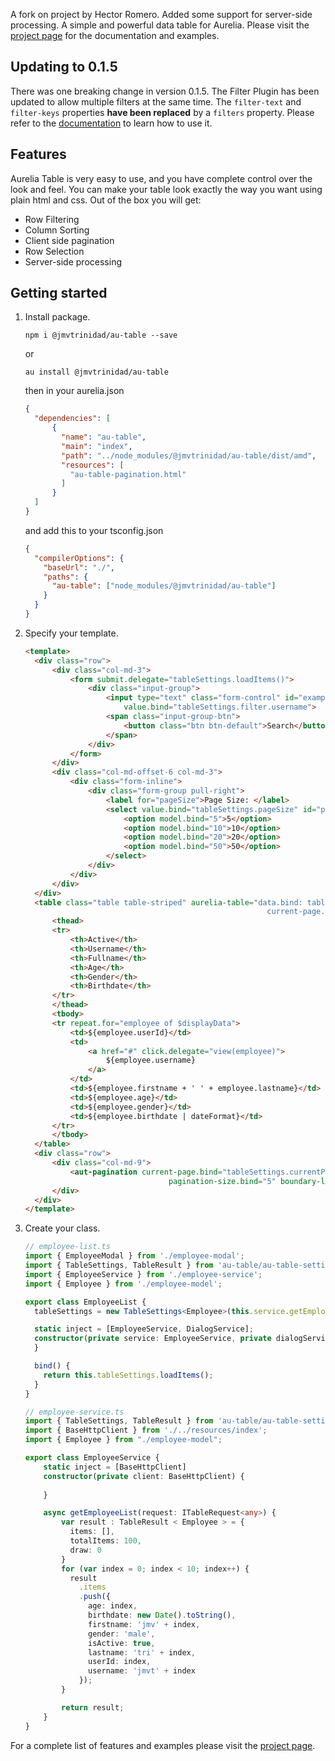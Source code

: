 A fork on project by Hector Romero. Added some support for server-side processing. A simple and powerful data table for Aurelia.
Please visit the [project page](http://tochoromero.github.com/aurelia-table) for the documentation and examples.

## Updating to 0.1.5
There was one breaking change in version 0.1.5. 
The Filter Plugin has been updated to allow multiple filters at the same time. The ```filter-text``` and
```filter-keys``` properties <strong>have been replaced</strong> by a ```filters``` property.
Please refer to the [documentation](http://tochoromero.github.com/aurelia-table) to learn how to use it.

## Features
Aurelia Table is very easy to use, and you have complete control over the look and feel. You can make your table look exactly the way you want using plain html and css.
Out of the box you will get:
 - Row Filtering
 - Column Sorting
 - Client side pagination
 - Row Selection
 - Server-side processing
 
## Getting started

1. Install package.

    ```
    npm i @jmvtrinidad/au-table --save
    ```
    or
    ```
    au install @jmvtrinidad/au-table
    ```
    then in your aurelia.json
    ```json
    {
      "dependencies": [
          {
            "name": "au-table",
            "main": "index",
            "path": "../node_modules/@jmvtrinidad/au-table/dist/amd",
            "resources": [
              "au-table-pagination.html"
            ]
          }
      ]
    }
    ```

    and add this to your tsconfig.json
    ```json
    {
      "compilerOptions": {
        "baseUrl": "./",
        "paths": {
          "au-table": ["node_modules/@jmvtrinidad/au-table"]
        }
      }
    }
    ```

2. Specify your template.

    ```html
    <template>
      <div class="row">
          <div class="col-md-3">
              <form submit.delegate="tableSettings.loadItems()">
                  <div class="input-group">
                      <input type="text" class="form-control" id="exampleInputAmount" placeholder="Username"
                          value.bind="tableSettings.filter.username">
                      <span class="input-group-btn">
                          <button class="btn btn-default">Search</button>
                      </span>
                  </div>            
              </form>
          </div>
          <div class="col-md-offset-6 col-md-3">
              <div class="form-inline">
                  <div class="form-group pull-right">
                      <label for="pageSize">Page Size: </label>
                      <select value.bind="tableSettings.pageSize" id="pageSize" class="form-control">
                          <option model.bind="5">5</option>
                          <option model.bind="10">10</option>
                          <option model.bind="20">20</option>
                          <option model.bind="50">50</option>
                      </select>
                  </div>
              </div>
          </div>
      </div>
      <table class="table table-striped" aurelia-table="data.bind: tableSettings.items; display-data.bind: $displayData; 
                                                          current-page.bind: tableSettings.currentPage; page-size.bind: tableSettings.pageSize;">
          <thead>
          <tr>
              <th>Active</th>
              <th>Username</th>
              <th>Fullname</th>
              <th>Age</th>
              <th>Gender</th>
              <th>Birthdate</th>
          </tr>
          </thead>
          <tbody>
          <tr repeat.for="employee of $displayData">
              <td>${employee.userId}</td>
              <td>                
                  <a href="#" click.delegate="view(employee)">
                      ${employee.username}
                  </a>                
              </td>
              <td>${employee.firstname + ' ' + employee.lastname}</td>
              <td>${employee.age}</td>
              <td>${employee.gender}</td>
              <td>${employee.birthdate | dateFormat}</td>
          </tr>
          </tbody>
      </table>
      <div class="row">
          <div class="col-md-9">
              <aut-pagination current-page.bind="tableSettings.currentPage" page-size.bind="tableSettings.pageSize" total-items.bind="tableSettings.totalItems"
                                    pagination-size.bind="5" boundary-links.bind="true"> </aut-pagination>
          </div>
      </div>
    </template>
    ```

3. Create your class.

    ```TypeScript
    // employee-list.ts
    import { EmployeeModal } from './employee-modal';
    import { TableSettings, TableResult } from 'au-table/au-table-settings';
    import { EmployeeService } from './employee-service';
    import { Employee } from './employee-model';

    export class EmployeeList {
      tableSettings = new TableSettings<Employee>(this.service.getEmployeeList.bind(this.service));

      static inject = [EmployeeService, DialogService];
      constructor(private service: EmployeeService, private dialogService: DialogService) {    
      }

      bind() {
        return this.tableSettings.loadItems();
      }
    }

    // employee-service.ts
    import { TableSettings, TableResult } from 'au-table/au-table-settings';
    import { BaseHttpClient } from './../resources/index';
    import { Employee } from "./employee-model";

    export class EmployeeService {
        static inject = [BaseHttpClient]
        constructor(private client: BaseHttpClient) {
            
        }

        async getEmployeeList(request: ITableRequest<any>) {
            var result : TableResult < Employee > = {
              items: [],
              totalItems: 100,
              draw: 0
            }
            for (var index = 0; index < 10; index++) {
              result
                .items
                .push({
                  age: index,
                  birthdate: new Date().toString(),
                  firstname: 'jmv' + index,
                  gender: 'male',
                  isActive: true,
                  lastname: 'tri' + index,
                  userId: index,
                  username: 'jmvt' + index
                });
            }

            return result;
        }
    }

    ```


For a complete list of features and examples please visit the [project page](http://tochoromero.github.com/aurelia-table).
